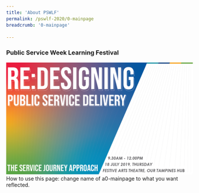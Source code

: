 ```yaml
---
title: 'About PSWLF'
permalink: /pswlf-2020/0-mainpage
breadcrumb: '0-mainpage'

---
```



### Public Service Week Learning Festival
![PSC2020](/images/Conference_Banner.png)
<br>
How to use this page: change name of a0-mainpage to what you want reflected. 
<br>
<br>

